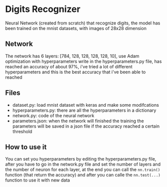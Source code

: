 # Digits Recognizer
Neural Network (created from scratch) that recognize digits, the model has been trained on the mnist datasets, with images of 28x28 dimension

## Network
The network has 6 layers: [784, 128, 128, 128, 128, 10], use Adam optimization with hyperparameters write in the hyperparameters.py file,
has reached an accuracy of about 97%, i've tried a lot of different hyperparameters and this is the best accuracy that i've been able
to reached

## Files
- dataset.py: load mnist dataset with keras and make some modifcations
- hyperparameters.py: there are all the hyperparameters in a dictionary
- network.py: code of the neural network
- parameters.json: when the network will finished the training the parameters will be saved in a json file if the accuracy reached a certain threshold

## How to use it
You can set you hyperparameters by editing the hyperparameters.py file, after you have to go in the network.py file and 
set the number of layers and the number of neuron for each layer, at the end you can call the ```nn.train()``` function (that return the accuracy)
and after you can calle the ```nn.test(...)``` function to use it with new data
